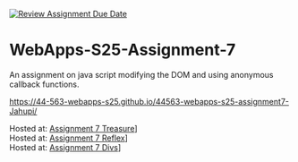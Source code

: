 [![Review Assignment Due Date](https://classroom.github.com/assets/deadline-readme-button-22041afd0340ce965d47ae6ef1cefeee28c7c493a6346c4f15d667ab976d596c.svg)](https://classroom.github.com/a/44LzP_Z4)
# WebApps-S25-Assignment-7
An assignment on java script modifying the DOM and using anonymous callback functions.

https://44-563-webapps-s25.github.io/44563-webapps-s25-assignment7-Jahupi/

Hosted at: [Assignment 7 Treasure](https://44-563-webapps-s25.github.io/44563-webapps-s25-assignment7-Jahupi/treasure.html)] <br>
Hosted at: [Assignment 7 Reflex](https://44-563-webapps-s25.github.io/44563-webapps-s25-assignment7-Jahupi/reflex.html)] <br>
Hosted at: [Assignment 7 Divs](https://44-563-webapps-s25.github.io/44563-webapps-s25-assignment7-Jahupi/divs.html)] <br>
